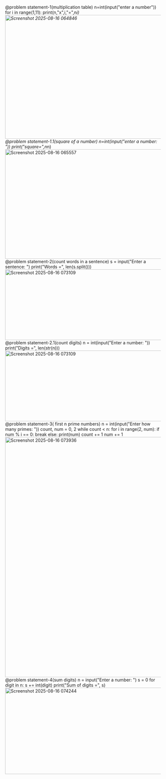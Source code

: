 @problem statement-1(multiplication table)
n=int(input("enter a number"))
for i in range(1,11):
print(n,"x",i,"=",n*i)
<img width="1917" height="401" alt="Screenshot 2025-08-16 064846" src="https://github.com/user-attachments/assets/755c017b-0e29-40dd-a236-e7fe7ddf3aed" />
@problem statement-1.1(square of a number)
n=int(input("enter a number: "))
print("square=",n*n)
<img width="1918" height="355" alt="Screenshot 2025-08-16 065557" src="https://github.com/user-attachments/assets/2aebe75e-448f-4f76-972f-514cdc703ca7" />
@problem statement-2(count words in a sentence)
s = input("Enter a sentence: ")
print("Words =", len(s.split()))
<img width="1684" height="229" alt="Screenshot 2025-08-16 073109" src="https://github.com/user-attachments/assets/5452dfe5-6081-434f-91d5-3060e0d720ac" />
@problem statement-2.1(count digits)
n = int(input("Enter a number: "))
print("Digits =", len(str(n)))
<img width="1684" height="229" alt="Screenshot 2025-08-16 073109" src="https://github.com/user-attachments/assets/b619c150-befd-4f4e-bb62-91684e40fb69" />
@problem statement-3( first n prime numbers)
n = int(input("Enter how many primes: "))
count, num = 0, 2
while count < n:
    for i in range(2, num):
        if num % i == 0:
            break
    else:
        print(num)
        count += 1
    num += 1
    <img width="1708" height="778" alt="Screenshot 2025-08-16 073936" src="https://github.com/user-attachments/assets/c11f8e7e-7659-495d-8101-71aca7bac4b0" />
@problem statement-4(sum digits)
n = input("Enter a number: ")
s = 0
for digit in n:
    s += int(digit)
print("Sum of digits =", s)
<img width="1629" height="280" alt="Screenshot 2025-08-16 074244" src="https://github.com/user-attachments/assets/b7202c8a-f49f-4359-9d41-dfccac08e689" />
